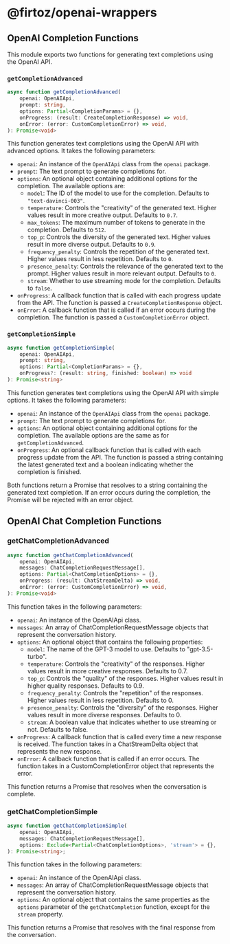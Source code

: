 <h1>@firtoz/openai-wrappers</h1>

## OpenAI Completion Functions

This module exports two functions for generating text completions using the OpenAI API.

### `getCompletionAdvanced`

```ts
async function getCompletionAdvanced(
    openai: OpenAIApi,
    prompt: string,
    options: Partial<CompletionParams> = {},
    onProgress: (result: CreateCompletionResponse) => void,
    onError: (error: CustomCompletionError) => void,
): Promise<void>
```

This function generates text completions using the OpenAI API with advanced options. It takes the following parameters:

- `openai`: An instance of the `OpenAIApi` class from the `openai` package.
- `prompt`: The text prompt to generate completions for.
- `options`: An optional object containing additional options for the completion. The available options are:
    - `model`: The ID of the model to use for the completion. Defaults to `"text-davinci-003"`.
    - `temperature`: Controls the "creativity" of the generated text. Higher values result in more creative output. Defaults to `0.7`.
    - `max_tokens`: The maximum number of tokens to generate in the completion. Defaults to `512`.
    - `top_p`: Controls the diversity of the generated text. Higher values result in more diverse output. Defaults to `0.9`.
    - `frequency_penalty`: Controls the repetition of the generated text. Higher values result in less repetition. Defaults to `0`.
    - `presence_penalty`: Controls the relevance of the generated text to the prompt. Higher values result in more relevant output. Defaults to `0`.
    - `stream`: Whether to use streaming mode for the completion. Defaults to `false`.
- `onProgress`: A callback function that is called with each progress update from the API. The function is passed a `CreateCompletionResponse` object.
- `onError`: A callback function that is called if an error occurs during the completion. The function is passed a `CustomCompletionError` object.

### `getCompletionSimple`

```ts
async function getCompletionSimple(
    openai: OpenAIApi,
    prompt: string,
    options: Partial<CompletionParams> = {},
    onProgress?: (result: string, finished: boolean) => void
): Promise<string>
```

This function generates text completions using the OpenAI API with simple options. It takes the following parameters:

- `openai`: An instance of the `OpenAIApi` class from the `openai` package.
- `prompt`: The text prompt to generate completions for.
- `options`: An optional object containing additional options for the completion. The available options are the same as for `getCompletionAdvanced`.
- `onProgress`: An optional callback function that is called with each progress update from the API. The function is passed a string containing the latest generated text and a boolean indicating whether the completion is finished.

Both functions return a Promise that resolves to a string containing the generated text completion. If an error occurs during the completion, the Promise will be rejected with an error object.

## OpenAI Chat Completion Functions

### getChatCompletionAdvanced

```ts
async function getChatCompletionAdvanced(
    openai: OpenAIApi,
    messages: ChatCompletionRequestMessage[],
    options: Partial<ChatCompletionOptions> = {},
    onProgress: (result: ChatStreamDelta) => void,
    onError: (error: CustomCompletionError) => void,
): Promise<void>
```

This function takes in the following parameters:
- `openai`: An instance of the OpenAIApi class.
- `messages`: An array of ChatCompletionRequestMessage objects that represent the conversation history.
- `options`: An optional object that contains the following properties:
  - `model`: The name of the GPT-3 model to use. Defaults to "gpt-3.5-turbo".
  - `temperature`: Controls the "creativity" of the responses. Higher values result in more creative responses. Defaults to 0.7.
  - `top_p`: Controls the "quality" of the responses. Higher values result in higher quality responses. Defaults to 0.9.
  - `frequency_penalty`: Controls the "repetition" of the responses. Higher values result in less repetition. Defaults to 0.
  - `presence_penalty`: Controls the "diversity" of the responses. Higher values result in more diverse responses. Defaults to 0.
  - `stream`: A boolean value that indicates whether to use streaming or not. Defaults to false.
- `onProgress`: A callback function that is called every time a new response is received. The function takes in a ChatStreamDelta object that represents the new response.
- `onError`: A callback function that is called if an error occurs. The function takes in a CustomCompletionError object that represents the error.

This function returns a Promise that resolves when the conversation is complete.

### getChatCompletionSimple

```ts
async function getChatCompletionSimple(
    openai: OpenAIApi,
    messages: ChatCompletionRequestMessage[],
    options: Exclude<Partial<ChatCompletionOptions>, 'stream'> = {},
): Promise<string>;
```

This function takes in the following parameters:
- `openai`: An instance of the OpenAIApi class.
- `messages`: An array of ChatCompletionRequestMessage objects that represent the conversation history.
- `options`: An optional object that contains the same properties as the `options` parameter of the `getChatCompletion` function, except for the `stream` property.

This function returns a Promise that resolves with the final response from the conversation.
